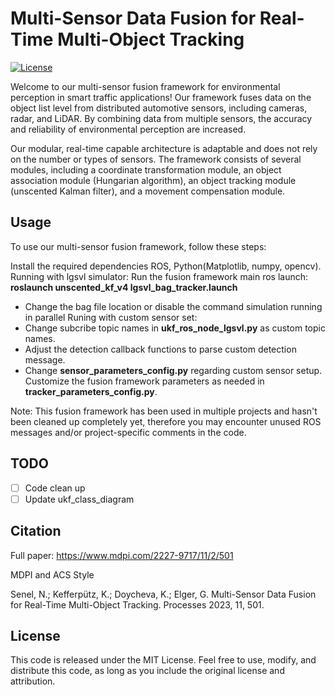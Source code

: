 # Multi-Sensor Data Fusion for Real-Time Multi-Object Tracking

[![License](https://img.shields.io/badge/License-MIT-blue.svg)](https://opensource.org/licenses/MIT)

Welcome to our multi-sensor fusion framework for environmental perception in smart traffic applications! Our framework fuses data on the object list level from distributed automotive sensors, including cameras, radar, and LiDAR. By combining data from multiple sensors, the accuracy and reliability of environmental perception are increased.

Our modular, real-time capable architecture is adaptable and does not rely on the number or types of sensors. The framework consists of several modules, including a coordinate transformation module, an object association module (Hungarian algorithm), an object tracking module (unscented Kalman filter), and a movement compensation module.


## Usage
To use our multi-sensor fusion framework, follow these steps:

Install the required dependencies ROS, Python(Matplotlib, numpy, opencv).
Running with lgsvl simulator:
Run the fusion framework main ros launch: **roslaunch unscented_kf_v4 lgsvl_bag_tracker.launch**
  - Change the bag file location or disable the command simulation running in parallel
Runing with custom sensor set:
  - Change subcribe topic names in **ukf_ros_node_lgsvl.py** as custom topic names.
  - Adjust the detection callback functions to parse custom detection message.
  - Change **sensor_parameters_config.py** regarding custom sensor setup.
Customize the fusion framework parameters as needed in **tracker_parameters_config.py**.

Note: This fusion framework has been used in multiple projects and hasn't been cleaned up completely yet, therefore you may encounter unused ROS messages and/or project-specific comments in the code.

## TODO
- [ ] Code clean up
- [ ] Update ukf_class_diagram

## Citation
Full paper: https://www.mdpi.com/2227-9717/11/2/501

MDPI and ACS Style

Senel, N.; Kefferpütz, K.; Doycheva, K.; Elger, G. Multi-Sensor Data Fusion for Real-Time Multi-Object Tracking. Processes 2023, 11, 501.

## License
This code is released under the MIT License. Feel free to use, modify, and distribute this code, as long as you include the original license and attribution.
